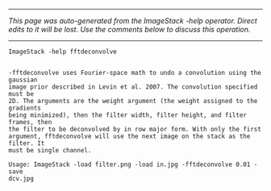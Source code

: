 
---

_This page was auto-generated from the ImageStack -help operator. Direct edits to it will be lost. Use the comments below to discuss this operation._

---

```
ImageStack -help fftdeconvolve


-fftdeconvolve uses Fourier-space math to undo a convolution using the gaussian
image prior described in Levin et al. 2007. The convolution specified must be
2D. The arguments are the weight argument (the weight assigned to the gradients
being minimized), then the filter width, filter height, and filter frames, then
the filter to be deconvolved by in row major form. With only the first
argument, fftdeconvolve will use the next image on the stack as the filter. It
must be single channel.

Usage: ImageStack -load filter.png -load in.jpg -fftdeconvolve 0.01 -save
dcv.jpg

```